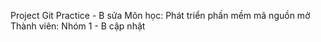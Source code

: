 Project Git Practice - B sửa
Môn học: Phát triển phần mềm mã nguồn mở
Thành viên: Nhóm 1 - B cập nhật
